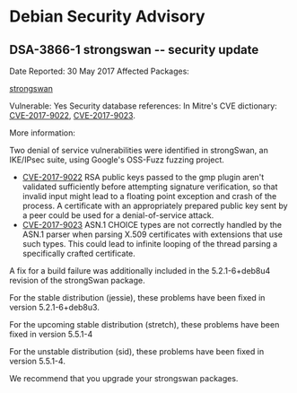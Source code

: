 
Debian Security Advisory
========================


DSA-3866-1 strongswan -- security update
----------------------------------------



Date Reported:
30 May 2017
Affected Packages:

[strongswan](https://packages.debian.org/src:strongswan)

Vulnerable:
Yes
Security database references:
In Mitre's CVE dictionary: [CVE-2017-9022](https://security-tracker.debian.org/tracker/CVE-2017-9022), [CVE-2017-9023](https://security-tracker.debian.org/tracker/CVE-2017-9023).  

More information:

Two denial of service vulnerabilities were identified in strongSwan, an
IKE/IPsec suite, using Google's OSS-Fuzz fuzzing project.


* [CVE-2017-9022](https://security-tracker.debian.org/tracker/CVE-2017-9022)
RSA public keys passed to the gmp plugin aren't validated sufficiently
 before attempting signature verification, so that invalid input might
 lead to a floating point exception and crash of the process.
 A certificate with an appropriately prepared public key sent by a peer
 could be used for a denial-of-service attack.
* [CVE-2017-9023](https://security-tracker.debian.org/tracker/CVE-2017-9023)
ASN.1 CHOICE types are not correctly handled by the ASN.1 parser when
 parsing X.509 certificates with extensions that use such types. This could
 lead to infinite looping of the thread parsing a specifically crafted
 certificate.


A fix for a build failure was additionally included in the 5.2.1-6+deb8u4
revision of the strongSwan package.


For the stable distribution (jessie), these problems have been fixed in
version 5.2.1-6+deb8u3.


For the upcoming stable distribution (stretch), these problems have been
fixed in version 5.5.1-4


For the unstable distribution (sid), these problems have been fixed in
version 5.5.1-4.


We recommend that you upgrade your strongswan packages.






